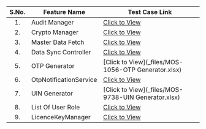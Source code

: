 |**S.No.**|**Feature Name**|**Test Case Link**|
|:------:|-----|---|
|1.|Audit Manager|[Click to View](_files/MOS-8-441-829-AuditManager.xlsx)|
|2.|Crypto Manager|[Click to View](_files/MOS-9284-CryptoManager.xlsx)|
|3.|Master Data Fetch|[Click to View](_files/Kernel_MasterData_TestCases.xlsx)|
|4.|Data Sync Controller|[Click to View](_files/SyncDataController_TestCases.xlsx)|
|5.|OTP Generator|[Click to View](_files/MOS-1056-OTP Generator.xlsx)|
|6.|OtpNotificationService|[Click to View](_files/MOS-8230-OtpNotificationService.xlsx)|
|7.|UIN Generator|[Click to View](_files/MOS-9738-UIN Generator.xlsx)|
|8.|List Of User Role|[Click to View](_files/MOS-12946_ListOfUserRole.xlsx)|
|9.|LicenceKeyManager|[Click to View](_files/MOS-13094-LicenceKeyManager.xlsx)|